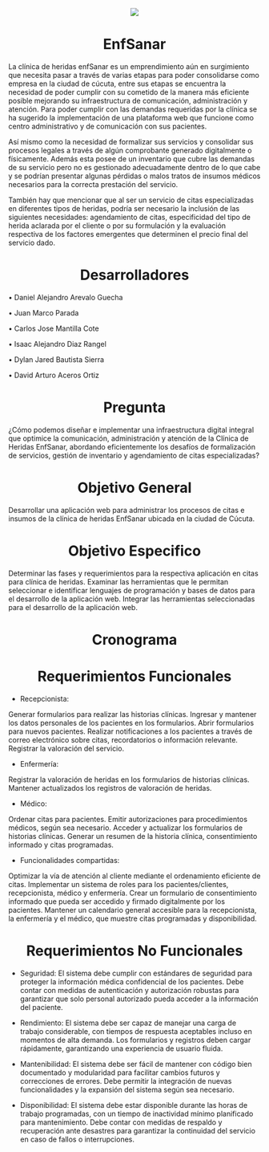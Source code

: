 <p align="center">
    <a href="https://github.com/vvpskvd/Medical-Printer/tree/main/Images">
        <img src="https://github.com/vvpskvd/Medical-Printer/blob/main/Images/LogoImage.png" />
    </a>
</p>

<h1 align="center"> EnfSanar </h1>
La clínica de heridas enfSanar es un emprendimiento aún en surgimiento que necesita pasar a través de varias etapas para poder consolidarse como empresa en la ciudad de cúcuta, entre sus etapas se encuentra la necesidad de poder cumplir con su cometido de la manera más eficiente posible mejorando su infraestructura de comunicación, administración y atención. Para poder cumplir con las demandas requeridas por la clínica se ha sugerido la implementación de una plataforma web que funcione como centro administrativo y de comunicación con sus pacientes.

Así mismo como la necesidad de formalizar sus servicios y consolidar sus procesos legales a través de algún comprobante generado digitalmente o físicamente. Además esta posee de un inventario que cubre las demandas de su servicio pero no es gestionado adecuadamente dentro de lo que cabe y se podrían presentar algunas pérdidas o malos tratos de insumos médicos necesarios para la correcta prestación del servicio.

También hay que mencionar que al ser un servicio de citas especializadas en diferentes tipos de heridas, podría ser necesario la inclusión de las siguientes necesidades: agendamiento de citas, especificidad del tipo de herida aclarada por el cliente o por su formulación y la evaluación respectiva de los factores emergentes que determinen el precio final del servicio dado.

<h1 align="center"> Desarrolladores </h1>
  <p> • Daniel Alejandro Arevalo Guecha </p>
  <p> • Juan Marco Parada </p>
  <p> • Carlos Jose Mantilla Cote </p>
  <p> • Isaac Alejandro Diaz Rangel </p>
  <p> • Dylan Jared Bautista Sierra </p>
  <p> • David Arturo Aceros Ortiz </p>

<h1 align="center"> Pregunta </h1>
¿Cómo podemos diseñar e implementar una infraestructura digital integral que optimice 
la comunicación, administración y atención de la Clínica de Heridas EnfSanar, abordando 
eficientemente los desafíos de formalización de servicios, gestión de inventario y agendamiento de citas especializadas?

<h1 align="center"> Objetivo General </h1>
Desarrollar una aplicación web para administrar los procesos de citas e insumos de la 
clínica de heridas EnfSanar ubicada en la ciudad de Cúcuta.

<h1 align="center"> Objetivo Especifico </h1>
Determinar las fases  y requerimientos para la respectiva aplicación en citas para clínica de heridas.
Examinar las herramientas  que le permitan seleccionar e identificar lenguajes de programación y bases 
de datos para el desarrollo de la aplicación web.
Integrar las herramientas seleccionadas para el desarrollo de la aplicación web.

<h1 align="center"> Cronograma </h1>



<h1 align="center"> Requerimientos Funcionales </h1>

- Recepcionista:

Generar formularios para realizar las historias clínicas.
Ingresar y mantener los datos personales de los pacientes en los formularios.
Abrir formularios para nuevos pacientes.
Realizar notificaciones a los pacientes a través de correo electrónico sobre citas, recordatorios o información relevante.
Registrar la valoración del servicio.

- Enfermería:

Registrar la valoración de heridas en los formularios de historias clínicas.
Mantener actualizados los registros de valoración de heridas. 

- Médico:

Ordenar citas para pacientes.
Emitir autorizaciones para procedimientos médicos, según sea necesario.
Acceder y actualizar los formularios de historias clínicas.
Generar un resumen de la historia clínica, consentimiento informado y citas programadas.

- Funcionalidades compartidas:

Optimizar la vía de atención al cliente mediante el ordenamiento eficiente de citas.
Implementar un sistema de roles para los pacientes/clientes, recepcionista, médico y enfermería.
Crear un formulario de consentimiento informado que pueda ser accedido y firmado digitalmente por los pacientes.
Mantener un calendario general accesible para la recepcionista, la enfermería y el médico, que muestre citas programadas y disponibilidad.

<h1 align="center">Requerimientos No Funcionales </h1>

- Seguridad:
El sistema debe cumplir con estándares de seguridad para proteger la información médica confidencial de los pacientes.
Debe contar con medidas de autenticación y autorización robustas para garantizar que solo personal autorizado pueda acceder a la información del paciente.

- Rendimiento:
El sistema debe ser capaz de manejar una carga de trabajo considerable, con tiempos de respuesta aceptables incluso en momentos de alta demanda.
Los formularios y registros deben cargar rápidamente, garantizando una experiencia de usuario fluida.

- Mantenibilidad:
El sistema debe ser fácil de mantener con código bien documentado y modularidad para facilitar cambios futuros y correcciones de errores.
Debe permitir la integración de nuevas funcionalidades y la expansión del sistema según sea necesario.

- Disponibilidad:
El sistema debe estar disponible durante las horas de trabajo programadas, con un tiempo de inactividad mínimo planificado para mantenimiento.
Debe contar con medidas de respaldo y recuperación ante desastres para garantizar la continuidad del servicio en caso de fallos o interrupciones.


